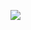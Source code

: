 [![](https://mu.canary.mx/api/mu?html=https://gist.githubusercontent.com/punctuations/d515e830d406f00d5d14d584fd7bc572/raw/image.html)](https://mattt.space/)
